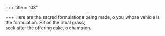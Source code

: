 +++
title = "03"

+++
Here are the sacred formulations being made, o you whose vehicle is the  formulation. Sit on the ritual grass;  
seek after the offering cake, o champion.  